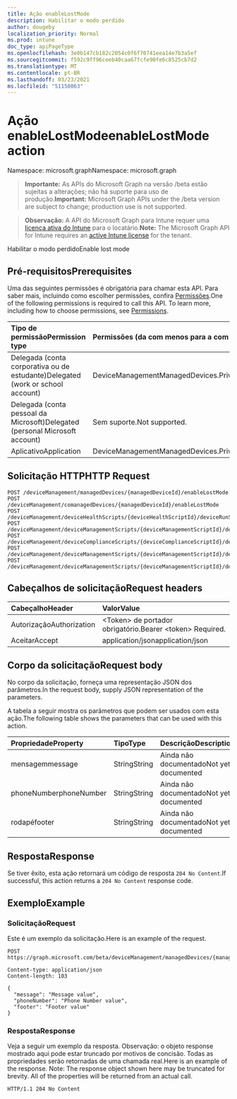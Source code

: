 ```yaml
---
title: Ação enableLostMode
description: Habilitar o modo perdido
author: dougeby
localization_priority: Normal
ms.prod: intune
doc_type: apiPageType
ms.openlocfilehash: 3e0b147cb182c2054c0f6f70741eea14e7b3a5ef
ms.sourcegitcommit: f592c9ff96ceeb40caa67fcfe90fe6c8525cb7d2
ms.translationtype: MT
ms.contentlocale: pt-BR
ms.lasthandoff: 03/23/2021
ms.locfileid: "51150063"
---
```

# <a name="enablelostmode-action"></a><span data-ttu-id="e120f-103">Ação enableLostMode</span><span class="sxs-lookup"><span data-stu-id="e120f-103">enableLostMode action</span></span>

<span data-ttu-id="e120f-104">Namespace: microsoft.graph</span><span class="sxs-lookup"><span data-stu-id="e120f-104">Namespace: microsoft.graph</span></span>

> <span data-ttu-id="e120f-105">**Importante:** As APIs do Microsoft Graph na versão /beta estão sujeitas a alterações; não há suporte para uso de produção.</span><span class="sxs-lookup"><span data-stu-id="e120f-105">**Important:** Microsoft Graph APIs under the /beta version are subject to change; production use is not supported.</span></span>

> <span data-ttu-id="e120f-106">**Observação:** A API do Microsoft Graph para Intune requer uma [licença ativa do Intune](https://go.microsoft.com/fwlink/?linkid=839381) para o locatário.</span><span class="sxs-lookup"><span data-stu-id="e120f-106">**Note:** The Microsoft Graph API for Intune requires an [active Intune license](https://go.microsoft.com/fwlink/?linkid=839381) for the tenant.</span></span>

<span data-ttu-id="e120f-107">Habilitar o modo perdido</span><span class="sxs-lookup"><span data-stu-id="e120f-107">Enable lost mode</span></span>

## <a name="prerequisites"></a><span data-ttu-id="e120f-108">Pré-requisitos</span><span class="sxs-lookup"><span data-stu-id="e120f-108">Prerequisites</span></span>
<span data-ttu-id="e120f-p101">Uma das seguintes permissões é obrigatória para chamar esta API. Para saber mais, incluindo como escolher permissões, confira [Permissões](/graph/permissions-reference).</span><span class="sxs-lookup"><span data-stu-id="e120f-p101">One of the following permissions is required to call this API. To learn more, including how to choose permissions, see [Permissions](/graph/permissions-reference).</span></span>

|<span data-ttu-id="e120f-111">Tipo de permissão</span><span class="sxs-lookup"><span data-stu-id="e120f-111">Permission type</span></span>|<span data-ttu-id="e120f-112">Permissões (da com menos para a com mais privilégios)</span><span class="sxs-lookup"><span data-stu-id="e120f-112">Permissions (from least to most privileged)</span></span>|
|:---|:---|
|<span data-ttu-id="e120f-113">Delegada (conta corporativa ou de estudante)</span><span class="sxs-lookup"><span data-stu-id="e120f-113">Delegated (work or school account)</span></span>|<span data-ttu-id="e120f-114">DeviceManagementManagedDevices.PriviligedOperation.All</span><span class="sxs-lookup"><span data-stu-id="e120f-114">DeviceManagementManagedDevices.PriviligedOperation.All</span></span>|
|<span data-ttu-id="e120f-115">Delegada (conta pessoal da Microsoft)</span><span class="sxs-lookup"><span data-stu-id="e120f-115">Delegated (personal Microsoft account)</span></span>|<span data-ttu-id="e120f-116">Sem suporte.</span><span class="sxs-lookup"><span data-stu-id="e120f-116">Not supported.</span></span>|
|<span data-ttu-id="e120f-117">Aplicativo</span><span class="sxs-lookup"><span data-stu-id="e120f-117">Application</span></span>|<span data-ttu-id="e120f-118">DeviceManagementManagedDevices.PriviligedOperation.All</span><span class="sxs-lookup"><span data-stu-id="e120f-118">DeviceManagementManagedDevices.PriviligedOperation.All</span></span>|

## <a name="http-request"></a><span data-ttu-id="e120f-119">Solicitação HTTP</span><span class="sxs-lookup"><span data-stu-id="e120f-119">HTTP Request</span></span>
<!-- {
  "blockType": "ignored"
}
-->
``` http
POST /deviceManagement/managedDevices/{managedDeviceId}/enableLostMode
POST /deviceManagement/comanagedDevices/{managedDeviceId}/enableLostMode
POST /deviceManagement/deviceHealthScripts/{deviceHealthScriptId}/deviceRunStates/{deviceHealthScriptDeviceStateId}/managedDevice/enableLostMode
POST /deviceManagement/deviceManagementScripts/{deviceManagementScriptId}/deviceRunStates/{deviceManagementScriptDeviceStateId}/managedDevice/enableLostMode
POST /deviceManagement/deviceComplianceScripts/{deviceComplianceScriptId}/deviceRunStates/{deviceComplianceScriptDeviceStateId}/managedDevice/enableLostMode
POST /deviceManagement/deviceManagementScripts/{deviceManagementScriptId}/deviceRunStates/{deviceManagementScriptDeviceStateId}/managedDevice/users/{userId}/managedDevices/{managedDeviceId}/enableLostMode
POST /deviceManagement/deviceManagementScripts/{deviceManagementScriptId}/deviceRunStates/{deviceManagementScriptDeviceStateId}/managedDevice/detectedApps/{detectedAppId}/managedDevices/{managedDeviceId}/enableLostMode
```

## <a name="request-headers"></a><span data-ttu-id="e120f-120">Cabeçalhos de solicitação</span><span class="sxs-lookup"><span data-stu-id="e120f-120">Request headers</span></span>
|<span data-ttu-id="e120f-121">Cabeçalho</span><span class="sxs-lookup"><span data-stu-id="e120f-121">Header</span></span>|<span data-ttu-id="e120f-122">Valor</span><span class="sxs-lookup"><span data-stu-id="e120f-122">Value</span></span>|
|:---|:---|
|<span data-ttu-id="e120f-123">Autorização</span><span class="sxs-lookup"><span data-stu-id="e120f-123">Authorization</span></span>|<span data-ttu-id="e120f-124">&lt;Token&gt; de portador obrigatório.</span><span class="sxs-lookup"><span data-stu-id="e120f-124">Bearer &lt;token&gt; Required.</span></span>|
|<span data-ttu-id="e120f-125">Aceitar</span><span class="sxs-lookup"><span data-stu-id="e120f-125">Accept</span></span>|<span data-ttu-id="e120f-126">application/json</span><span class="sxs-lookup"><span data-stu-id="e120f-126">application/json</span></span>|

## <a name="request-body"></a><span data-ttu-id="e120f-127">Corpo da solicitação</span><span class="sxs-lookup"><span data-stu-id="e120f-127">Request body</span></span>
<span data-ttu-id="e120f-128">No corpo da solicitação, forneça uma representação JSON dos parâmetros.</span><span class="sxs-lookup"><span data-stu-id="e120f-128">In the request body, supply JSON representation of the parameters.</span></span>

<span data-ttu-id="e120f-129">A tabela a seguir mostra os parâmetros que podem ser usados com esta ação.</span><span class="sxs-lookup"><span data-stu-id="e120f-129">The following table shows the parameters that can be used with this action.</span></span>

|<span data-ttu-id="e120f-130">Propriedade</span><span class="sxs-lookup"><span data-stu-id="e120f-130">Property</span></span>|<span data-ttu-id="e120f-131">Tipo</span><span class="sxs-lookup"><span data-stu-id="e120f-131">Type</span></span>|<span data-ttu-id="e120f-132">Descrição</span><span class="sxs-lookup"><span data-stu-id="e120f-132">Description</span></span>|
|:---|:---|:---|
|<span data-ttu-id="e120f-133">mensagem</span><span class="sxs-lookup"><span data-stu-id="e120f-133">message</span></span>|<span data-ttu-id="e120f-134">String</span><span class="sxs-lookup"><span data-stu-id="e120f-134">String</span></span>|<span data-ttu-id="e120f-135">Ainda não documentado</span><span class="sxs-lookup"><span data-stu-id="e120f-135">Not yet documented</span></span>|
|<span data-ttu-id="e120f-136">phoneNumber</span><span class="sxs-lookup"><span data-stu-id="e120f-136">phoneNumber</span></span>|<span data-ttu-id="e120f-137">String</span><span class="sxs-lookup"><span data-stu-id="e120f-137">String</span></span>|<span data-ttu-id="e120f-138">Ainda não documentado</span><span class="sxs-lookup"><span data-stu-id="e120f-138">Not yet documented</span></span>|
|<span data-ttu-id="e120f-139">rodapé</span><span class="sxs-lookup"><span data-stu-id="e120f-139">footer</span></span>|<span data-ttu-id="e120f-140">String</span><span class="sxs-lookup"><span data-stu-id="e120f-140">String</span></span>|<span data-ttu-id="e120f-141">Ainda não documentado</span><span class="sxs-lookup"><span data-stu-id="e120f-141">Not yet documented</span></span>|



## <a name="response"></a><span data-ttu-id="e120f-142">Resposta</span><span class="sxs-lookup"><span data-stu-id="e120f-142">Response</span></span>
<span data-ttu-id="e120f-143">Se tiver êxito, esta ação retornará um código de resposta `204 No Content`.</span><span class="sxs-lookup"><span data-stu-id="e120f-143">If successful, this action returns a `204 No Content` response code.</span></span>

## <a name="example"></a><span data-ttu-id="e120f-144">Exemplo</span><span class="sxs-lookup"><span data-stu-id="e120f-144">Example</span></span>

### <a name="request"></a><span data-ttu-id="e120f-145">Solicitação</span><span class="sxs-lookup"><span data-stu-id="e120f-145">Request</span></span>
<span data-ttu-id="e120f-146">Este é um exemplo da solicitação.</span><span class="sxs-lookup"><span data-stu-id="e120f-146">Here is an example of the request.</span></span>
``` http
POST https://graph.microsoft.com/beta/deviceManagement/managedDevices/{managedDeviceId}/enableLostMode

Content-type: application/json
Content-length: 103

{
  "message": "Message value",
  "phoneNumber": "Phone Number value",
  "footer": "Footer value"
}
```

### <a name="response"></a><span data-ttu-id="e120f-147">Resposta</span><span class="sxs-lookup"><span data-stu-id="e120f-147">Response</span></span>
<span data-ttu-id="e120f-p102">Veja a seguir um exemplo da resposta. Observação: o objeto response mostrado aqui pode estar truncado por motivos de concisão. Todas as propriedades serão retornadas de uma chamada real.</span><span class="sxs-lookup"><span data-stu-id="e120f-p102">Here is an example of the response. Note: The response object shown here may be truncated for brevity. All of the properties will be returned from an actual call.</span></span>
``` http
HTTP/1.1 204 No Content
```




